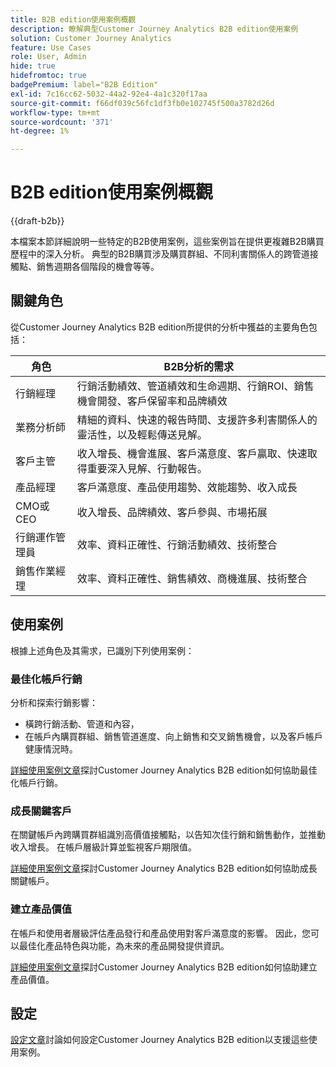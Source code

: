 ```yaml
---
title: B2B edition使用案例概觀
description: 瞭解典型Customer Journey Analytics B2B edition使用案例
solution: Customer Journey Analytics
feature: Use Cases
role: User, Admin
hide: true
hidefromtoc: true
badgePremium: label="B2B Edition"
exl-id: 7c16cc62-5032-44a2-92e4-4a1c320f17aa
source-git-commit: f66df039c56fc1df3fb0e102745f500a3782d26d
workflow-type: tm+mt
source-wordcount: '371'
ht-degree: 1%

---
```


# B2B edition使用案例概觀

{{draft-b2b}}

本檔案本節詳細說明一些特定的B2B使用案例，這些案例旨在提供更複雜B2B購買歷程中的深入分析。 典型的B2B購買涉及購買群組、不同利害關係人的跨管道接觸點、銷售週期各個階段的機會等等。


## 關鍵角色

從Customer Journey Analytics B2B edition所提供的分析中獲益的主要角色包括：

| 角色 | B2B分析的需求 |
|---|---|
| 行銷經理 | 行銷活動績效、管道績效和生命週期、行銷ROI、銷售機會開發、客戶保留率和品牌績效 |
| 業務分析師 | 精細的資料、快速的報告時間、支援許多利害關係人的靈活性，以及輕鬆傳送見解。 |
| 客戶主管 | 收入增長、機會進展、客戶滿意度、客戶贏取、快速取得重要深入見解、行動報告。 |
| 產品經理 | 客戶滿意度、產品使用趨勢、效能趨勢、收入成長 |
| CMO或CEO | 收入增長、品牌績效、客戶參與、市場拓展 |
| 行銷運作管理員 | 效率、資料正確性、行銷活動績效、技術整合 |
| 銷售作業經理 | 效率、資料正確性、銷售績效、商機進展、技術整合 |


## 使用案例

根據上述角色及其需求，已識別下列使用案例：

### 最佳化帳戶行銷

分析和探索行銷影響：

- 橫跨行銷活動、管道和內容，
- 在帳戶內購買群組、銷售管道進度、向上銷售和交叉銷售機會，以及客戶帳戶健康情況時。

[詳細使用案例文章](optimize-account-marketing.md)探討Customer Journey Analytics B2B edition如何協助最佳化帳戶行銷。

### 成長關鍵客戶

在關鍵帳戶內跨購買群組識別高價值接觸點，以告知次佳行銷和銷售動作，並推動收入增長。 在帳戶層級計算並監視客戶期限值。

[詳細使用案例文章](grow-key-accounts.md)探討Customer Journey Analytics B2B edition如何協助成長關鍵帳戶。

### 建立產品價值

在帳戶和使用者層級評估產品發行和產品使用對客戶滿意度的影響。 因此，您可以最佳化產品特色與功能，為未來的產品開發提供資訊。

[詳細使用案例文章](build-product-value.md)探討Customer Journey Analytics B2B edition如何協助建立產品價值。


## 設定

[設定文章](setup.md)討論如何設定Customer Journey Analytics B2B edition以支援這些使用案例。
